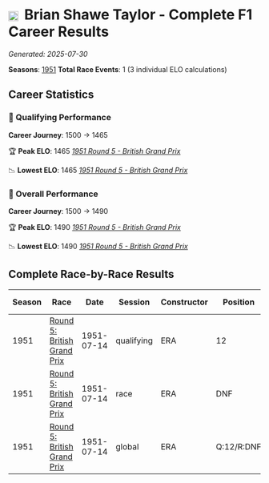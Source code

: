 # <img src="https://upload.wikimedia.org/wikipedia/commons/thumb/8/83/Flag_of_the_United_Kingdom_%283-5%29.svg/512px-Flag_of_the_United_Kingdom_%283-5%29.svg.png?20250726143817" alt="United Kingdom" width="20" height="auto" style="vertical-align: middle; margin-right: 5px;" onerror="this.outerHTML='🇬🇧'; this.style.marginRight='5px';"/> Brian Shawe Taylor - Complete F1 Career Results

*Generated: 2025-07-30*

**Seasons**: [1951](../results/1951-season-report.md)
**Total Race Events**: 1 (3 individual ELO calculations)

## Career Statistics

### 🏁 Qualifying Performance
**Career Journey**: 1500 → 1465

🏆 **Peak ELO**: 1465
   *[1951 Round 5 - British Grand Prix](../results/1951-season-report.md#round-5-british-grand-prix)*

📉 **Lowest ELO**: 1465
   *[1951 Round 5 - British Grand Prix](../results/1951-season-report.md#round-5-british-grand-prix)*

### 🌟 Overall Performance
**Career Journey**: 1500 → 1490

🏆 **Peak ELO**: 1490
   *[1951 Round 5 - British Grand Prix](../results/1951-season-report.md#round-5-british-grand-prix)*

📉 **Lowest ELO**: 1490
   *[1951 Round 5 - British Grand Prix](../results/1951-season-report.md#round-5-british-grand-prix)*


## Complete Race-by-Race Results

| Season | Race | Date | Session | Constructor | Position | Starting ELO | ELO Change | Final ELO | Teammate |
|--------|------|------|---------|-------------|----------|--------------|------------|-----------|----------|
| 1951 | [Round 5: British Grand Prix](../results/1951-season-report.md#round-5-british-grand-prix) | 1951-07-14 | qualifying | ERA | 12 | 1500 | -35 | 1465 | <img src="https://upload.wikimedia.org/wikipedia/commons/thumb/8/83/Flag_of_the_United_Kingdom_%283-5%29.svg/512px-Flag_of_the_United_Kingdom_%283-5%29.svg.png?20250726143817" alt="United Kingdom" width="20" height="auto" style="vertical-align: middle; margin-right: 5px;" onerror="this.outerHTML='🇬🇧'; this.style.marginRight='5px';"/> Bob Gerard |
| 1951 | [Round 5: British Grand Prix](../results/1951-season-report.md#round-5-british-grand-prix) | 1951-07-14 | race | ERA | DNF | 1500 | N/A | 1500 | <img src="https://upload.wikimedia.org/wikipedia/commons/thumb/8/83/Flag_of_the_United_Kingdom_%283-5%29.svg/512px-Flag_of_the_United_Kingdom_%283-5%29.svg.png?20250726143817" alt="United Kingdom" width="20" height="auto" style="vertical-align: middle; margin-right: 5px;" onerror="this.outerHTML='🇬🇧'; this.style.marginRight='5px';"/> Bob Gerard |
| 1951 | [Round 5: British Grand Prix](../results/1951-season-report.md#round-5-british-grand-prix) | 1951-07-14 | global | ERA | Q:12/R:DNF | 1500 | -10 | 1490 | <img src="https://upload.wikimedia.org/wikipedia/commons/thumb/8/83/Flag_of_the_United_Kingdom_%283-5%29.svg/512px-Flag_of_the_United_Kingdom_%283-5%29.svg.png?20250726143817" alt="United Kingdom" width="20" height="auto" style="vertical-align: middle; margin-right: 5px;" onerror="this.outerHTML='🇬🇧'; this.style.marginRight='5px';"/> Bob Gerard |

